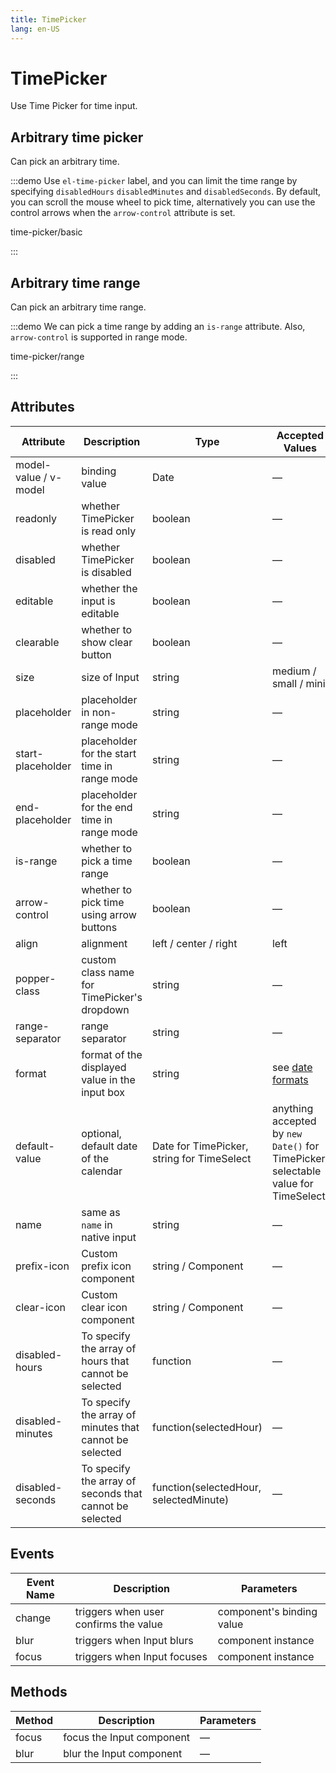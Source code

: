 ```yaml
---
title: TimePicker
lang: en-US
---
```


# TimePicker

Use Time Picker for time input.

## Arbitrary time picker

Can pick an arbitrary time.

:::demo Use `el-time-picker` label, and you can limit the time range by specifying `disabledHours` `disabledMinutes` and `disabledSeconds`. By default, you can scroll the mouse wheel to pick time, alternatively you can use the control arrows when the `arrow-control` attribute is set.

time-picker/basic

:::

## Arbitrary time range

Can pick an arbitrary time range.

:::demo We can pick a time range by adding an `is-range` attribute. Also, `arrow-control` is supported in range mode.

time-picker/range

:::

## Attributes

| Attribute             | Description                                             | Type                                       | Accepted Values                                                                   | Default     |
| --------------------- | ------------------------------------------------------- | ------------------------------------------ | --------------------------------------------------------------------------------- | ----------- |
| model-value / v-model | binding value                                           | Date                                       | —                                                                                 | —           |
| readonly              | whether TimePicker is read only                         | boolean                                    | —                                                                                 | false       |
| disabled              | whether TimePicker is disabled                          | boolean                                    | —                                                                                 | false       |
| editable              | whether the input is editable                           | boolean                                    | —                                                                                 | true        |
| clearable             | whether to show clear button                            | boolean                                    | —                                                                                 | true        |
| size                  | size of Input                                           | string                                     | medium / small / mini                                                             | —           |
| placeholder           | placeholder in non-range mode                           | string                                     | —                                                                                 | —           |
| start-placeholder     | placeholder for the start time in range mode            | string                                     | —                                                                                 | —           |
| end-placeholder       | placeholder for the end time in range mode              | string                                     | —                                                                                 | —           |
| is-range              | whether to pick a time range                            | boolean                                    | —                                                                                 | false       |
| arrow-control         | whether to pick time using arrow buttons                | boolean                                    | —                                                                                 | false       |
| align                 | alignment                                               | left / center / right                      | left                                                                              |
| popper-class          | custom class name for TimePicker's dropdown             | string                                     | —                                                                                 | —           |
| range-separator       | range separator                                         | string                                     | —                                                                                 | '-'         |
| format                | format of the displayed value in the input box          | string                                     | see [date formats](/en-US/component/date-picker#date-formats)                     | HH:mm:ss    |
| default-value         | optional, default date of the calendar                  | Date for TimePicker, string for TimeSelect | anything accepted by `new Date()` for TimePicker, selectable value for TimeSelect | —           |
| name                  | same as `name` in native input                          | string                                     | —                                                                                 | —           |
| prefix-icon           | Custom prefix icon component                            | string / Component                         | —                                                                                 | Clock       |
| clear-icon            | Custom clear icon component                             | string / Component                         | —                                                                                 | CircleClose |
| disabled-hours        | To specify the array of hours that cannot be selected   | function                                   | —                                                                                 | —           |
| disabled-minutes      | To specify the array of minutes that cannot be selected | function(selectedHour)                     | —                                                                                 | —           |
| disabled-seconds      | To specify the array of seconds that cannot be selected | function(selectedHour, selectedMinute)     | —                                                                                 | —           |

## Events

| Event Name | Description                           | Parameters                |
| ---------- | ------------------------------------- | ------------------------- |
| change     | triggers when user confirms the value | component's binding value |
| blur       | triggers when Input blurs             | component instance        |
| focus      | triggers when Input focuses           | component instance        |

## Methods

| Method | Description               | Parameters |
| ------ | ------------------------- | ---------- |
| focus  | focus the Input component | —          |
| blur   | blur the Input component  | —          |
